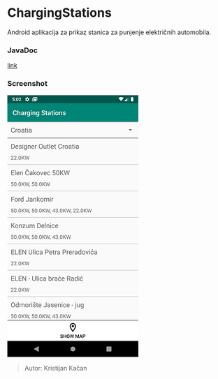 # ChargingStations

Android aplikacija za prikaz stanica za punjenje električnih automobila.


### JavaDoc
[link][ln1]

### Screenshot
![](screenshot.png)


>Autor: Kristijan Kačan

[ln1]: <https://kkacan.github.io/ChargingStations/>
